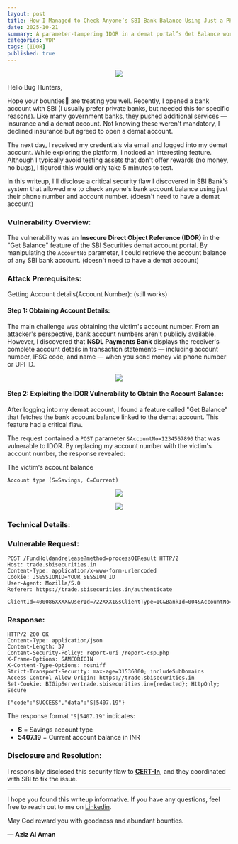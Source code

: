 ```yaml
---
layout: post
title: How I Managed to Check Anyone’s SBI Bank Balance Using Just a Phone Number
date: 2025-10-21
summary: A parameter-tampering IDOR in a demat portal’s Get Balance workflow allowed unauthorized retrieval of account type and live Account balance by swapping the AccountNo value.
categories: VDP
tags: [IDOR]
published: true
---
```



<p align="center">
  <img src="/blog/images/SBI-banner.png">
</p>


Hello Bug Hunters,

Hope your bounties💸 are treating you well. Recently, I opened a bank account with SBI (I usually prefer private banks, but needed this for specific reasons). Like many government banks, they pushed additional services — insurance and a demat account. Not knowing these weren't mandatory, I declined insurance but agreed to open a demat account.

The next day, I received my credentials via email and logged into my demat account. While exploring the platform, I noticed an interesting feature. Although I typically avoid testing assets that don't offer rewards (no money, no bugs), I figured this would only take 5 minutes to test.

In this writeup, I'll disclose a critical security flaw I discovered in SBI Bank's system that allowed me to check anyone's bank account balance using just their phone number and account number. (doesn't need to have a demat account)



### Vulnerability Overview:

The vulnerability was an **Insecure Direct Object Reference (IDOR)** in the "Get Balance" feature of the SBI Securities demat account portal. By manipulating the `AccountNo` parameter, I could retrieve the account balance of any SBI bank account. (doesn't need to have a demat account)

### Attack Prerequisites:

Getting Account details(Account Number): (still works)


#### **Step 1:** Obtaining Account Details:

The main challenge was obtaining the victim's account number. From an attacker's perspective, bank account numbers aren't publicly available. However, I discovered that **NSDL Payments Bank** displays the receiver's complete account details in transaction statements — including account number, IFSC code, and name — when you send money via phone number or UPI ID.


<p align="center">
  <img src="/blog/images/nsdl-statement.jpg">
</p>


#### **Step 2:** Exploiting the IDOR Vulnerability to Obtain the Account Balance:

After logging into my demat account, I found a feature called "Get Balance" that fetches the bank account balance linked to the demat account. This feature had a critical flaw.

The request contained a `POST` parameter `&AccountNo=1234567890` that was vulnerable to IDOR. By replacing my account number with the victim's account number, the response revealed:

The victim's account balance

`Account type (S=Savings, C=Current)`

<p align="center">
  <img src="/blog/images/sbi-dashboard.png">
</p>

<p align="center">
  <img src="/blog/images/sbi-bug.jpeg">
</p>

### Technical Details:

### Vulnerable Request:

```http
POST /FundHoldandrelease?method=processOIResult HTTP/2
Host: trade.sbisecurities.in
Content-Type: application/x-www-form-urlencoded
Cookie: JSESSIONID=YOUR_SESSION_ID
User-Agent: Mozilla/5.0
Referer: https://trade.sbisecurities.in/authenticate

ClientId=400086XXXX&UserId=722XXX1&sClientType=IC&BankId=004&AccountNo=443854XXXXX&TransactionType=3&Flag=BL&Channel=I&Terminal=ITS&theForm=fundholdreleaseform&checkID=40008XXXXX
```


### Response:

```http
HTTP/2 200 OK
Content-Type: application/json
Content-Length: 37
Content-Security-Policy: report-uri /report-csp.php
X-Frame-Options: SAMEORIGIN
X-Content-Type-Options: nosniff
Strict-Transport-Security: max-age=31536000; includeSubDomains
Access-Control-Allow-Origin: https://trade.sbisecurities.in
Set-Cookie: BIGipServertrade.sbisecurities.in={redacted}; HttpOnly; Secure

{"code":"SUCCESS","data":"S|5407.19"}
```

The response format `"S|5407.19"` indicates:

- **S** = Savings account type
- **5407.19** = Current account balance in INR


### Disclosure and Resolution:

I responsibly disclosed this security flaw to [**CERT-In**](https://www.cert-in.org.in/), and they coordinated with SBI to fix the issue.

***

I hope you found this writeup informative. If you have any questions, feel free to reach out to me on [Linkedin](https://linkedin.com/in/nxtexploit).

May God reward you with goodness and abundant bounties.

**— Aziz Al Aman**
